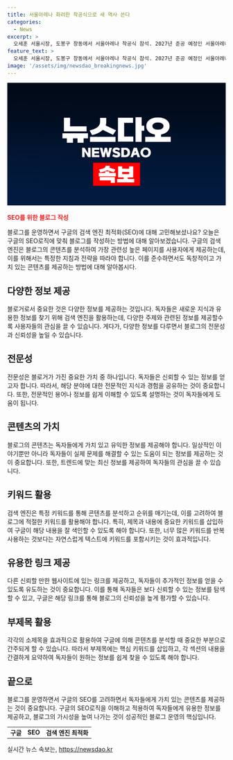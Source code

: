 ```yaml
---
title: 서울아레나 화려한 착공식으로 새 역사 쓴다
categories:
  - News
excerpt: >
  오세훈 서울시장, 도봉구 창동에서 서울아레나 착공식 참석. 2027년 준공 예정인 서울아레나, K-POP 중심 복합문화시설로 강북 전성시대를 다시 이끌 예정. 오세훈 시장은 서울아레나는 한류 관광의 메카로 매력도시 서울을 대표하는 랜드마크가 될 것이라고 전망.
feature_text: >
  오세훈 서울시장, 도봉구 창동에서 서울아레나 착공식 참석. 2027년 준공 예정인 서울아레나, K-POP 중심 복합문화시설로 강북 전성시대를 다시 이끌 예정. 오세훈 시장은 서울아레나는 한류 관광의 메카로 매력도시 서울을 대표하는 랜드마크가 될 것이라고 전망.
image: '/assets/img/newsdao_breakingnews.jpg'
---
```


<p><img src="/assets/img/newsdao_breakingnews.jpg" alt="implanttips 속보" /></p>

<p><b><span style="color: #ee2323;">SEO를 위한 블로그 작성</span></b></p>

<p data-ke-size="size16">블로그를 운영하면서 구글의 검색 엔진 최적화(SEO)에 대해 고민해보셨나요? 오늘은 구글의 SEO로직에 맞춰 블로그를 작성하는 방법에 대해 알아보겠습니다. 구글의 검색 엔진은 블로그의 콘텐츠를 분석하여 가장 관련성 높은 페이지를 사용자에게 제공하는데, 이를 위해서는 특정한 지침과 전략을 따라야 합니다. 이를 준수하면서도 독창적이고 가치 있는 콘텐츠를 제공하는 방법에 대해 알아봅시다.</p>

<h2 data-ke-size="size26">다양한 정보 제공</h2>

<p data-ke-size="size16">블로거로서 중요한 것은 다양한 정보를 제공하는 것입니다. 독자들은 새로운 지식과 유용한 정보를 찾기 위해 검색 엔진을 활용하는데, 다양한 주제와 관련된 정보를 제공할수록 사용자들의 관심을 끌 수 있습니다. 게다가, 다양한 정보를 다루면서 블로그의 전문성과 신뢰성을 높일 수 있습니다.</p>

<h2 data-ke-size="size26">전문성</h2>

<p data-ke-size="size16">전문성은 블로거가 가진 중요한 가치 중 하나입니다. 독자들은 신뢰할 수 있는 정보를 얻고자 합니다. 따라서, 해당 분야에 대한 전문적인 지식과 경험을 공유하는 것이 중요합니다. 또한, 전문적인 용어나 정보를 쉽게 이해할 수 있도록 설명하는 것이 독자들에게 도움이 됩니다.</p>

<h2 data-ke-size="size26">콘텐츠의 가치</h2>

<p data-ke-size="size16">블로그의 콘텐츠는 독자들에게 가치 있고 유익한 정보를 제공해야 합니다. 일상적인 이야기뿐만 아니라 독자들이 실제 문제를 해결할 수 있는 도움이 되는 정보를 제공하는 것이 중요합니다. 또한, 트렌드에 맞는 최신 정보를 제공하여 독자들의 관심을 끌 수 있습니다.</p>

<h2 data-ke-size="size26">키워드 활용</h2>

<p data-ke-size="size16">검색 엔진은 특정 키워드를 통해 콘텐츠를 분석하고 순위를 매기는데, 이를 고려하여 블로그에 적절한 키워드를 활용해야 합니다. 특히, 제목과 내용에 중요한 키워드를 삽입하여 구글이 해당 내용을 잘 색인할 수 있도록 해야 합니다. 또한, 너무 많은 키워드를 반복 사용하는 것보다는 자연스럽게 텍스트에 키워드를 포함시키는 것이 효과적입니다.</p>

<h2 data-ke-size="size26">유용한 링크 제공</h2>

<p data-ke-size="size16">다른 신뢰할 만한 웹사이트에 있는 링크를 제공하고, 독자들이 추가적인 정보를 얻을 수 있도록 유도하는 것이 중요합니다. 이를 통해 독자들은 보다 신뢰할 수 있는 정보를 탐색할 수 있고, 구글은 해당 링크를 통해 블로그의 신뢰성을 높게 평가할 수 있습니다.</p>

<h2 data-ke-size="size26">부제목 활용</h2>

<p data-ke-size="size16">각각의 소제목을 효과적으로 활용하여 구글에 의해 콘텐츠를 분석할 때 중요한 부분으로 간주되게 할 수 있습니다. 따라서 부제목에는 핵심 키워드를 삽입하고, 각 섹션의 내용을 간결하게 요약하여 독자들이 원하는 정보를 쉽게 찾을 수 있도록 해야 합니다.</p>

<h2 data-ke-size="size26">끝으로</h2>

<p data-ke-size="size16">블로그를 운영하면서 구글의 SEO를 고려하면서 독자들에게 가치 있는 콘텐츠를 제공하는 것이 중요합니다. 구글의 SEO로직을 이해하고 적용하여 독자들에게 유용한 정보를 제공하고, 블로그의 가시성을 높여 나가는 것이 성공적인 블로그 운영의 핵심입니다.</p>

<table>
<tbody>
<tr>
<td style="text-align: center; height: 17px;"><b>구글</b></td>
<td style="text-align: center; height: 17px;"><b>SEO</b></td>
<td style="text-align: center; height: 17px;"><b>검색 엔진 최적화</b></td>
</tr>
</tbody>
</table>
실시간 뉴스 속보는, <a href="https://newsdao.kr" rel="dofollow">https://newsdao.kr</a>


